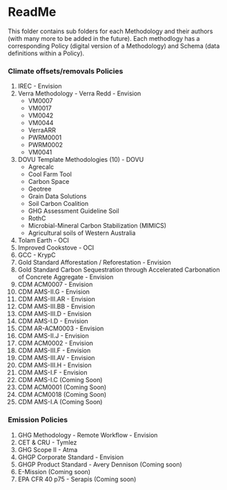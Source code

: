 # ReadMe

This folder contains sub folders for each Methodology and their authors (with many more to be added in the future). Each methodlogy has a corresponding Policy (digital version of a Methodology) and Schema (data definitions within a Policy).

### Climate offsets/removals Policies

1. IREC - Envision
2. Verra Methodology - Verra Redd - Envision
   - VM0007
   - VM0017
   - VM0042
   - VM0044
   - VerraARR
   - PWRM0001
   - PWRM0002
   - VM0041
4. DOVU Template Methodologies (10) - DOVU
   - Agrecalc
   - Cool Farm Tool
   - Carbon Space
   - Geotree
   - Grain Data Solutions
   - Soil Carbon Coalition
   - GHG Assessment Guideline Soil
   - RothC
   - Microbial-Mineral Carbon Stabilization (MIMICS)
   - Agricultural soils of Western Australia
5. Tolam Earth - OCI
6. Improved Cookstove - OCI
7. GCC - KrypC
8. Gold Standard Afforestation / Reforestation - Envision
9. Gold Standard Carbon Sequestration through Accelerated Carbonation of Concrete Aggregate - Envision
10. CDM ACM0007 - Envision
11. CDM AMS-II.G - Envision
12. CDM AMS-III.AR - Envision
13. CDM AMS-III.BB - Envision
14. CDM AMS-III.D - Envision
15. CDM AMS-I.D - Envision
16. CDM AR-ACM0003 - Envision
17. CDM AMS-II.J - Envision
18. CDM ACM0002 - Envision
19. CDM AMS-III.F - Envision
20. CDM AMS-III.AV - Envision
21. CDM AMS-III.H - Envision
22. CDM AMS-I.F - Envision
23. CDM AMS-I.C (Coming Soon)
24. CDM ACM0001 (Coming Soon)
25. CDM ACM0018 (Coming Soon)
26. CDM AMS-I.A (Coming Soon)
    
### Emission Policies

1. GHG Methodology - Remote Workflow - Envision
2. CET & CRU - Tymlez
3. GHG Scope II - Atma
4. GHGP Corporate Standard - Envision
5. GHGP Product Standard - Avery Dennison (Coming soon)
6. E-Mission (Coming soon)
7. EPA CFR 40 p75 - Serapis (Coming soon)
